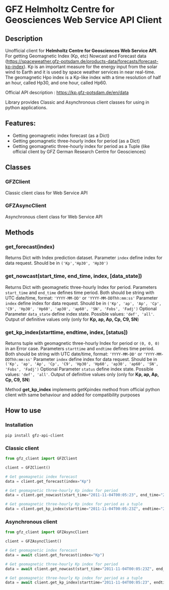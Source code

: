 # GFZ Helmholtz Centre for Geosciences Web Service API Client

## Description

Unofficial client for **Helmholtz Centre for Geosciences Web Service API**. For getting Geomagnetic Index (Kp, etc) 
Nowcast and Forecast data (https://spaceweather.gfz-potsdam.de/products-data/forecasts/forecast-kp-index). 
Kp is an important measure for the energy input from the solar wind to Earth and it is used by space weather services in near real-time. 
The geomagnetic Hpo index is a Kp-like index with a time resolution of half an hour, called Hp30, and one hour, called Hp60.

Official API description : https://kp.gfz-potsdam.de/en/data

Library provides Classic and Asynchronous client classes for using in python applications.

## Features:
- Getting geomagnetic index forecast (as a Dict)
- Getting geomagnetic three-hourly index for period (as a Dict)
- Getting geomagnetic three-hourly index for period as a Tuple (like official client by GFZ German Research Centre for Geosciences)

## Classes

### GFZClient

Classic client class for Web Service API

### GFZAsyncClient

Asynchronous client class for Web Service API

## Methods

### get_forecast(index)

Returns Dict with Index prediction dataset. 
Parameter `index` define index for data request. Should be in `('Kp','Hp30', 'Hp30')`

### get_nowcast(start_time, end_time, index, [data_state])

Returns Dict with geomagnetic three-hourly Index for period. 
Parameters `start_time` and `end_time` defines time period. Both should be string with UTC date/time, format: `'YYYY-MM-DD'` or `'YYYY-MM-DDThh:mm:ss'`
Parameter `index` define index for data request. Should be in `('Kp', 'ap', 'Ap', 'Cp', 'C9', 'Hp30', 'Hp60', 'ap30', 'ap60', 'SN', 'Fobs', 'Fadj')`
Optional Parameter `data_state` define index state. Possible values: `'def', 'all'`. Output of definitive values only (only for **Kp, ap, Ap, Cp, C9, SN**) 

### get_kp_index(starttime, endtime, index, [status])

Returns tuple with geomagnetic three-hourly Index for period or `(0, 0, 0)` in an Error case. 
Parameters `starttime` and `endtime` defines time period. Both should be string with UTC date/time, format: `'YYYY-MM-DD'` or `'YYYY-MM-DDThh:mm:ss'`
Parameter `index` define index for data request. Should be in `('Kp', 'ap', 'Ap', 'Cp', 'C9', 'Hp30', 'Hp60', 'ap30', 'ap60', 'SN', 'Fobs', 'Fadj')`
Optional Parameter `status` define index state. Possible values: `'def', 'all'`. Output of definitive values only (only for **Kp, ap, Ap, Cp, C9, SN**)

Method **get_kp_index** implements getKpindex method from official python client with same behaviour and added for compatibility purposes

## How to use

### Installation

```shell
pip install gfz-api-client
```

### Classic client

```python
from gfz_client import GFZClient

client = GFZClient()

# Get geomagnetic index forecast
data = client.get_forecast(index="Kp")

# Get geomagnetic three-hourly Kp index for period
data = client.get_nowcast(start_time="2011-11-04T00:05:23", end_time="2011-11-04T00:05:23", index="Kp")

# Get geomagnetic three-hourly Kp index for period as a tuple
data = client.get_kp_index(starttime="2011-11-04T00:05:23Z", endtime="2011-11-04T00:05:23Z", index="Kp")

```

### Asynchronous client

```python
from gfz_client import GFZAsyncClient

client = GFZAsyncClient()

# Get geomagnetic index forecast
data = await client.get_forecast(index="Kp")

# Get geomagnetic three-hourly Kp index for period
data = await client.get_nowcast(start_time="2011-11-04T00:05:23Z", end_time="2011-11-04T00:05:23Z", index="Kp")

# Get geomagnetic three-hourly Kp index for period as a tuple
data = await client.get_kp_index(starttime="2011-11-04T00:05:23", endtime="2011-11-04T00:05:23", index="Kp")

```
